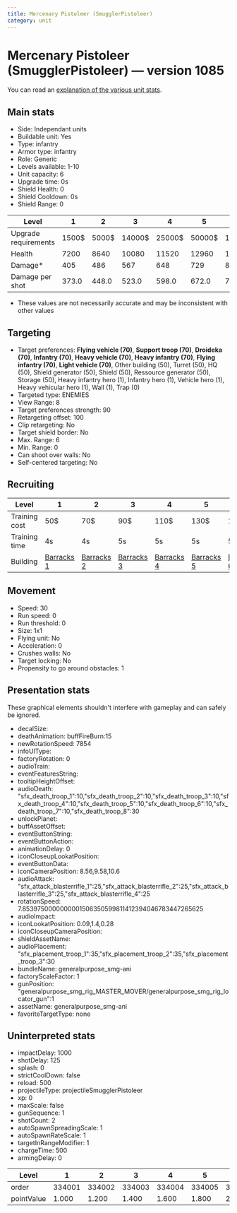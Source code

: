 ```yaml
---
title: Mercenary Pistoleer (SmugglerPistoleer)
category: unit
---
```


# Mercenary Pistoleer (SmugglerPistoleer) — version 1085

You can read an [explanation  of the various unit stats](unitexplained.md).

## Main stats

  * Side: Independant units
  * Buildable unit: Yes
  * Type: infantry
  * Armor type: infantry
  * Role: Generic
  * Levels available: 1-10
  * Unit capacity: 6
  * Upgrade time: 0s
  * Shield Health: 0
  * Shield Cooldown: 0s
  * Shield Range: 0

|Level               |1    |2    |3     |4     |5     |6      |7      |8      |9       |10      |
|--------------------|-----|-----|------|------|------|-------|-------|-------|--------|--------|
|Upgrade requirements|1500$|5000$|14000$|25000$|50000$|100000$|200000$|750000$|2000000$|4000000$|
|Health              |7200 |8640 |10080 |11520 |12960 |14400  |15840  |17280  |18720   |21600   |
|Damage*             |405  |486  |567   |648   |729   |810    |891    |972    |1053    |1215    |
|Damage per shot     |373.0|448.0|523.0 |598.0 |672.0 |747.0  |822.0  |897.0  |971.0   |1121.0  |

* These values are not necessarily accurate and may be inconsistent with other values

## Targeting

  * Target preferences: **Flying vehicle (70)**, **Support troop (70)**, **Droideka (70)**, **Infantry (70)**, **Heavy vehicle (70)**, **Heavy infantry (70)**, **Flying infantry (70)**, **Light vehicle (70)**, Other building (50), Turret (50), HQ (50), Shield generator (50), Shield (50), Ressource generator (50), Storage (50), Heavy infantry hero (1), Infantry hero (1), Vehicle hero (1), Heavy vehicular hero (1), Wall (1), Trap (0)
  * Targeted type: ENEMIES
  * View Range: 8
  * Target preferences strength: 90
  * Retargeting offset: 100
  * Clip retargeting: No
  * Target shield border: No
  * Max. Range: 6
  * Min. Range: 0
  * Can shoot over walls: No
  * Self-centered targeting: No

## Recruiting

|Level        |1                                  |2                                  |3                                  |4                                  |5                                  |6                                  |7                                  |8                                  |9                                  |10                                  |
|-------------|-----------------------------------|-----------------------------------|-----------------------------------|-----------------------------------|-----------------------------------|-----------------------------------|-----------------------------------|-----------------------------------|-----------------------------------|------------------------------------|
|Training cost|50$                                |70$                                |90$                                |110$                               |130$                               |150$                               |170$                               |190$                               |210$                               |230$                                |
|Training time|4s                                 |4s                                 |5s                                 |5s                                 |5s                                 |5s                                 |5s                                 |6s                                 |6s                                 |6s                                  |
|Building     |[Barracks 1](smugglerBarracks.html)|[Barracks 2](smugglerBarracks.html)|[Barracks 3](smugglerBarracks.html)|[Barracks 4](smugglerBarracks.html)|[Barracks 5](smugglerBarracks.html)|[Barracks 6](smugglerBarracks.html)|[Barracks 7](smugglerBarracks.html)|[Barracks 8](smugglerBarracks.html)|[Barracks 9](smugglerBarracks.html)|[Barracks 10](smugglerBarracks.html)|

## Movement

  * Speed: 30
  * Run speed: 0
  * Run threshold: 0
  * Size: 1x1
  * Flying unit: No
  * Acceleration: 0
  * Crushes walls: No
  * Target locking: No
  * Propensity to go around obstacles: 1

## Presentation stats

These graphical elements shouldn't interfere with gameplay and can safely be ignored.

  * decalSize: 
  * deathAnimation: buffFireBurn:15
  * newRotationSpeed: 7854
  * infoUIType: 
  * factoryRotation: 0
  * audioTrain: 
  * eventFeaturesString: 
  * tooltipHeightOffset: 
  * audioDeath: "sfx_death_troop_1":10,"sfx_death_troop_2":10,"sfx_death_troop_3":10,"sfx_death_troop_4":10,"sfx_death_troop_5":10,"sfx_death_troop_6":10,"sfx_death_troop_7":10,"sfx_death_troop_8":30
  * unlockPlanet: 
  * buffAssetOffset: 
  * eventButtonString: 
  * eventButtonAction: 
  * animationDelay: 0
  * iconCloseupLookatPosition: 
  * eventButtonData: 
  * iconCameraPosition: 8.56,9.58,10.6
  * audioAttack: "sfx_attack_blasterrifle_1":25,"sfx_attack_blasterrifle_2":25,"sfx_attack_blasterrifle_3":25,"sfx_attack_blasterrifle_4":25
  * rotationSpeed: 7.8539750000000001506350599811412394046783447265625
  * audioImpact: 
  * iconLookatPosition: 0.09,1.4,0.28
  * iconCloseupCameraPosition: 
  * shieldAssetName: 
  * audioPlacement: "sfx_placement_troop_1":35,"sfx_placement_troop_2":35,"sfx_placement_troop_3":30
  * bundleName: generalpurpose_smg-ani
  * factoryScaleFactor: 1
  * gunPosition: "generalpurpose_smg_rig_MASTER_MOVER/generalpurpose_smg_rig_locator_gun":1
  * assetName: generalpurpose_smg-ani
  * favoriteTargetType: none

## Uninterpreted stats

  * impactDelay: 1000
  * shotDelay: 125
  * splash: 0
  * strictCoolDown: false
  * reload: 500
  * projectileType: projectileSmugglerPistoleer
  * xp: 0
  * maxScale: false
  * gunSequence: 1
  * shotCount: 2
  * autoSpawnSpreadingScale: 1
  * autoSpawnRateScale: 1
  * targetInRangeModifier: 1
  * chargeTime: 500
  * armingDelay: 0

|Level     |1     |2     |3     |4     |5     |6     |7     |8     |9     |10    |
|----------|------|------|------|------|------|------|------|------|------|------|
|order     |334001|334002|334003|334004|334005|334006|334007|334008|334009|334010|
|pointValue|1.000 |1.200 |1.400 |1.600 |1.800 |2.000 |2.200 |2.400 |2.600 |3.000 |

